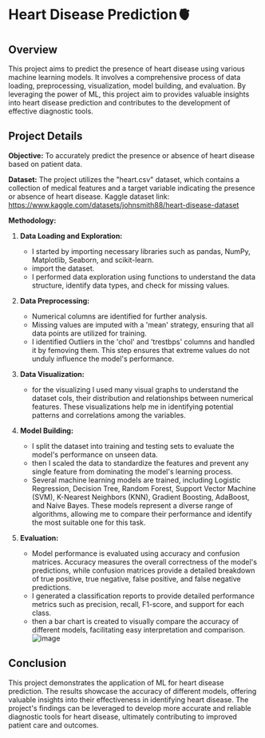 # Heart Disease Prediction🫀

## Overview

This project aims to predict the presence of heart disease using various machine learning models. It involves a comprehensive process of data loading, preprocessing, visualization, model building, and evaluation. By leveraging the power of ML, this project aim to provides valuable insights into heart disease prediction and contributes to the development of effective diagnostic tools.

## Project Details

**Objective:** To accurately predict the presence or absence of heart disease based on patient data.

**Dataset:** The project utilizes the "heart.csv" dataset, which contains a collection of medical features and a target variable indicating the presence or absence of heart disease. Kaggle dataset link: https://www.kaggle.com/datasets/johnsmith88/heart-disease-dataset

**Methodology:**

1. **Data Loading and Exploration:**
   - I started by importing necessary libraries such as pandas, NumPy, Matplotlib, Seaborn, and scikit-learn.
   - import the dataset.
   - I performed data exploration using functions to understand the data structure, identify data types, and check for missing values.

2. **Data Preprocessing:**
   - Numerical columns are identified for further analysis.
   - Missing values are imputed with a 'mean' strategy, ensuring that all data points are utilized for training.
   -  I identified Outliers in the 'chol' and 'trestbps' columns and handled it by femoving them. This step ensures that extreme values do not unduly influence the model's performance.

3. **Data Visualization:**
   - for the visualizing I used many visual graphs to understand the dataset cols, their distribution and relationships between numerical features. These visualizations help me in identifying potential patterns and correlations among the variables.
   
4. **Model Building:**
   - I split the dataset into training and testing sets to evaluate the model's performance on unseen data.
   - then I scaled  the data to standardize the features and prevent any single feature from dominating the model's learning process.
   - Several machine learning models are trained, including Logistic Regression, Decision Tree, Random Forest, Support Vector Machine (SVM), K-Nearest Neighbors (KNN), Gradient Boosting, AdaBoost, and Naive Bayes. These models represent a diverse range of algorithms, allowing me to compare their performance and identify the most suitable one for this task.

5. **Evaluation:**
   - Model performance is evaluated using accuracy and confusion matrices. Accuracy measures the overall correctness of the model's predictions, while confusion matrices provide a detailed breakdown of true positive, true negative, false positive, and false negative predictions.
   - I generated a classification reports to provide detailed performance metrics such as precision, recall, F1-score, and support for each class.
   - then a bar chart is created to visually compare the accuracy of different models, facilitating easy interpretation and comparison.
   ![image](https://github.com/user-attachments/assets/1aa7b5be-1eb6-4e8c-9e8a-dcf1312c70cf)

## Conclusion

This project demonstrates the application of ML for heart disease prediction. The results showcase the accuracy of different models, offering valuable insights into their effectiveness in identifying heart disease. The project's findings can be leveraged to develop more accurate and reliable diagnostic tools for heart disease, ultimately contributing to improved patient care and outcomes.

